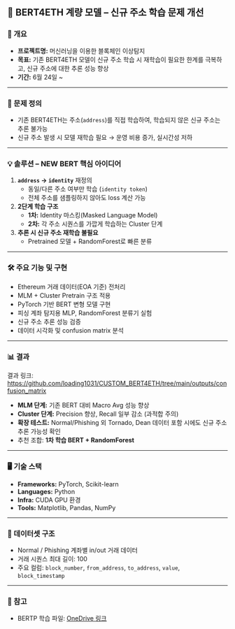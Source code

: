 ## 🧠 BERT4ETH 계량 모델 – 신규 주소 학습 문제 개선

### 📌 개요
- **프로젝트명:** 머신러닝을 이용한 블록체인 이상탐지 
- **목표:** 기존 BERT4ETH 모델이 신규 주소 학습 시 재학습이 필요한 한계를 극복하고, 신규 주소에 대한 추론 성능 향상
- **기간:** 6월 24일 ~

---

### 🎯 문제 정의
- 기존 BERT4ETH는 주소(`address`)를 직접 학습하여, 학습되지 않은 신규 주소는 추론 불가능
- 신규 주소 발생 시 모델 재학습 필요 → 운영 비용 증가, 실시간성 저하

---

### 💡 솔루션 – NEW BERT 핵심 아이디어
1. **`address` → `identity`** 재정의
   - 동일/다른 주소 여부만 학습 (`identity token`)
   - 전체 주소를 샘플링하지 않아도 loss 계산 가능
2. **2단계 학습 구조**
   - **1차:** Identity 마스킹(Masked Language Model)  
   - **2차:** 각 주소 시퀀스를 가깝게 학습하는 Cluster 단계
3. **추론 시 신규 주소 재학습 불필요**
   - Pretrained 모델 + RandomForest로 빠른 분류

---

### 🛠 주요 기능 및 구현
- Ethereum 거래 데이터(EOA 기준) 전처리
- MLM + Cluster Pretrain 구조 적용
- PyTorch 기반 BERT 변형 모델 구현
- 피싱 계좌 탐지용 MLP, RandomForest 분류기 실험
- 신규 주소 추론 성능 검증
- 데이터 시각화 및 confusion matrix 분석

---

### 📊 결과
결과 링크: https://github.com/loading1031/CUSTOM_BERT4ETH/tree/main/outputs/confusion_matrix
- **MLM 단계:** 기존 BERT 대비 Macro Avg 성능 향상
- **Cluster 단계:** Precision 향상, Recall 일부 감소 (과적합 주의)
- **확장 테스트:** Normal/Phishing 외 Tornado, Dean 데이터 포함 시에도 신규 주소 추론 가능성 확인
- 추천 조합: **1차 학습 BERT + RandomForest**

---

### 🖥 기술 스택
- **Frameworks:** PyTorch, Scikit-learn  
- **Languages:** Python  
- **Infra:** CUDA GPU 환경  
- **Tools:** Matplotlib, Pandas, NumPy

---

### 📂 데이터셋 구조
- Normal / Phishing 계좌별 in/out 거래 데이터
- 거래 시퀀스 최대 길이: 100  
- 주요 컬럼: `block_number`, `from_address`, `to_address`, `value`, `block_timestamp`

---

### 🔗 참고
- BERTP 학습 파일: [OneDrive 링크](https://gachonunivackr-my.sharepoint.com/:f:/g/personal/yoonsh1004z_o365_gachon_ac_kr/ErCHuxl0sYJFhxLQjJpNjYcB5Nw50UPdYPBNL-MWZMF8yQ?e=5Xjjyf)
